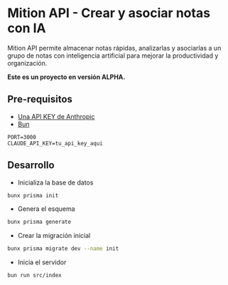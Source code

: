 # Mition API - Crear y asociar notas con IA

Mition API permite almacenar notas rápidas, analizarlas y asociarlas a un grupo de notas con inteligencia artificial para mejorar la productividad y organización.

**Este es un proyecto en versión ALPHA.**

## Pre-requisitos
- [Una API KEY de Anthropic](https://console.anthropic.com/)
- [Bun](https://bun.sh/)

```
PORT=3000
CLAUDE_API_KEY=tu_api_key_aqui
```

## Desarrollo

- Inicializa la base de datos
```bash
bunx prisma init

```
- Genera el esquema
```bash
bunx prisma generate 
```

- Crear la migración inicial
```bash
bunx prisma migrate dev --name init
```

- Inicia el servidor
```bash
bun run src/index
```
